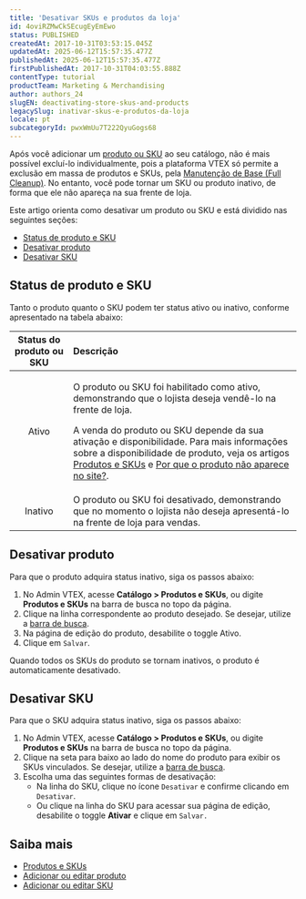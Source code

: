 ```yaml
---
title: 'Desativar SKUs e produtos da loja'
id: 4oviRZMwCkSEcugEyEmEwo
status: PUBLISHED
createdAt: 2017-10-31T03:53:15.045Z
updatedAt: 2025-06-12T15:57:35.477Z
publishedAt: 2025-06-12T15:57:35.477Z
firstPublishedAt: 2017-10-31T04:03:55.888Z
contentType: tutorial
productTeam: Marketing & Merchandising
author: authors_24
slugEN: deactivating-store-skus-and-products
legacySlug: inativar-skus-e-produtos-da-loja
locale: pt
subcategoryId: pwxWmUu7T222QyuGogs68
---
```


Após você adicionar um [produto ou SKU](https://help.vtex.com/pt/tutorial/produtos-e-skus--2ig7TmROlirWirZjFWZ3By) ao seu catálogo, não é mais possível excluí-lo individualmente, pois a plataforma VTEX só permite a exclusão em massa de produtos e SKUs, pela [Manutenção de Base (Full Cleanup)](https://help.vtex.com/pt/tutorial/manutencao-de-base-full-cleanup--34P9LGs7BCIQK6acQom802). No entanto, você pode tornar um SKU ou produto inativo, de forma que ele não apareça na sua frente de loja. 

Este artigo orienta como desativar um produto ou SKU e está dividido nas seguintes seções:

* [Status de produto e SKU](#status-de-produto-e-sku)
* [Desativar produto](#desativar-produto)
* [Desativar SKU](#desativar-sku)

## Status de produto e SKU

Tanto o produto quanto o SKU podem ter status ativo ou inativo, conforme apresentado na tabela abaixo:

| **Status do produto ou SKU** | **Descrição** |
| :---: | :--- |
| Ativo | <p>O produto ou SKU foi habilitado como ativo, demonstrando que o lojista deseja vendê-lo na frente de loja.</p><p>A venda do produto ou SKU depende da sua ativação e disponibilidade. Para mais informações sobre a disponibilidade de produto, veja os artigos <a href="https://help.vtex.com/pt/tutorial/products-and-skus--2ig7TmROlirWirZjFWZ3By#acompanhar-disponibilidade-de-produtos">Produtos e SKUs</a> e <a href="https://help.vtex.com/pt/faq/por-que-o-produto-nao-aparece-no-site--frequentlyAskedQuestions_382">Por que o produto não aparece no site?</a>.</p> |
| Inativo | O produto ou SKU foi desativado, demonstrando que no momento o lojista não deseja apresentá-lo na frente de loja para vendas. |

## Desativar produto

Para que o produto adquira status inativo, siga os passos abaixo:

1. No Admin VTEX, acesse **Catálogo > Produtos e SKUs**, ou digite **Produtos e SKUs** na barra de busca no topo da página.
2. Clique na linha correspondente ao produto desejado. Se desejar, utilize a [barra de busca](https://help.vtex.com/pt/tutorial/produtos-e-skus--2ig7TmROlirWirZjFWZ3By#buscar-produtos).
3. Na página de edição do produto, desabilite o toggle <i class="fas fa-toggle-off" aria-hidden="true"></i> Ativo.
4. Clique em `Salvar`.

<div class="alert alert-warning">
  <p>Quando todos os SKUs do produto se tornam inativos, o produto é automaticamente desativado.</p>
</div>

## Desativar SKU

Para que o SKU adquira status inativo, siga os passos abaixo:

1. No Admin VTEX, acesse **Catálogo > Produtos e SKUs**, ou digite **Produtos e SKUs** na barra de busca no topo da página.
2. Clique na seta para baixo ao lado do nome do produto para exibir os SKUs vinculados. Se desejar, utilize a [barra de busca](https://help.vtex.com/pt/tutorial/produtos-e-skus--2ig7TmROlirWirZjFWZ3By#buscar-produtos).
3. Escolha uma das seguintes formas de desativação:
    * Na linha do SKU, clique no ícone <i class="fas fa-eye" aria-hidden="true"></i> `Desativar` e confirme clicando em `Desativar`. 
    * Ou clique na linha do SKU para acessar sua página de edição, desabilite o toggle <i class="fas fa-toggle-off" aria-hidden="true"></i> **Ativar** e clique em `Salvar.`

## Saiba mais

* [Produtos e SKUs](https://help.vtex.com/pt/tutorial/produtos-e-skus--2ig7TmROlirWirZjFWZ3By)
* [Adicionar ou editar produto](https://help.vtex.com/pt/tutorial/adicionar-ou-editar-produto--29IkdEu6GofCFlltsZh2H8)
* [Adicionar ou editar SKU](https://help.vtex.com/pt/tutorial/adicionar-ou-editar-sku--4ryZ6J45kwn3jDiQBxGiiN)

